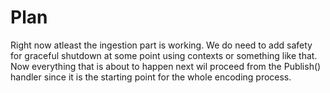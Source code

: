 # Plan
Right now atleast the ingestion part is working. We do need to add safety for graceful shutdown at some point using contexts or something like that. Now everything that is about to happen next wil proceed from the Publish() handler since it is the starting point for the whole encoding process.
